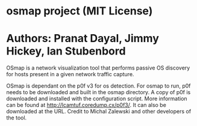 # osmap project (MIT License)
# Authors: Pranat Dayal, Jimmy Hickey, Ian Stubenbord 

OSmap is a network visualization tool that performs passive OS discovery for hosts present in a given network traffic capture.  

OSmap is dependant on the p0f v3 for os detection. For osmap to run, p0f needs to be downloaded and built in the osmap directory. A copy of p0f is downloaded and installed with the configuration script. More information can be found at http://lcamtuf.coredump.cx/p0f3/. It can also be downloaded at the URL. Credit to Michal Zalewski and other developers of the tool. 
